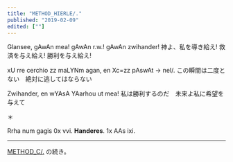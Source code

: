 ```yaml
---
title: "METHOD_HIERLE/."
published: "2019-02-09"
edited: [""]
---
```


Glansee, gAwAn mea! gAwAn r.w.! gAwAn zwihander!
神よ、私を導き給え! 救済を与え給え! 勝利を与え給え!

xU rre cerchio zz maLYNm agan, en Xc=zz pAswAt -> nel/.
この瞬間は二度とない　絶対に逃してはならない

Zwihander, en wYAsA YAarhou ut mea!
私は勝利するのだ　未来よ私に希望を与えて

＊

Rrha num gagis 0x vvi. **Handeres**. 1x AAs ixi.

---

[METHOD_C/.](https://lunaris.fedyya.net/hymmnos/method_c) の続き。

